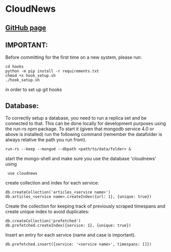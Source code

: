 # CloudNews

## [GitHub page](https://antoncarlsson.github.io/cloudnews/)

## IMPORTANT:

Before committing for the first time on a new system, please run:

```
cd hooks
python -m pip install -r requirements.txt
chmod +x hook_setup.sh
./hook_setup.sh
```

in order to set up git hooks


## Database:

To correctly setup a database, you need to run a replica set and be connected to that. This can be done locally for development purposes using the run-rs npm package. To start it (given that mongodb service 4.0 or above is installed) run the following command (remember the datafolder is always relative the path you run from).
```
run-rs --keep --mongod --dbpath <path/to/data/folder> &
```
start the mongo-shell and make sure you use the database 'cloudnews' using 
```
 use cloudnews
```
create collection and index for each service: 
```
db.createCollection('articles_<service name>')
db.articles_<service name>.createIndex({url: 1}, {unique: true}) 
```
Create the collection for keeping track of previously scraped timespans and create unique index to avoid duplicates: 
```
db.createCollection('prefetched')
db.prefetched.createIndex({service: 1}, {unique: true}) 
```
Insert an entry for each service (name and case is important). 
```
db.prefetched.insert({service: '<service name>', timespans: []})
```
  
